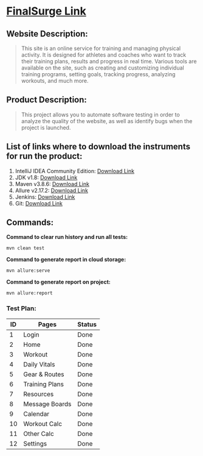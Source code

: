 # [FinalSurge Link](https://log.finalsurge.com/)

## Website Description:

> This site is an online service for training and managing physical activity. It is designed for athletes and coaches who
want to track their training plans, results and progress in real time. Various tools are available on the site, such as
creating and customizing individual training programs, setting goals, tracking progress, analyzing workouts, and much
more.

## Product Description:

> This project allows you to automate software testing in order to analyze the quality of the website, as well as identify
bugs when the project is launched.

## List of links where to download the instruments for run the product:

1) IntelliJ IDEA Community Edition: [Download Link](https://www.jetbrains.com/idea/download/#section=windows)
2) JDK v1.8: [Download Link](https://www.oracle.com/cis/java/technologies/javase/javase8-archive-downloads.html)
3) Maven v3.8.6: [Download Link](https://archive.apache.org/dist/maven/maven-3/3.8.6/)
4) Allure v2.17.2: [Download Link](https://github.com/allure-framework/allure2/releases)
5) Jenkins: [Download Link](https://www.jenkins.io/download/)
6) Git: [Download Link](https://git-scm.com/downloads)

## Commands:

**Command to clear run history and run all tests:**

```
mvn clean test
```

**Command to generate report in cloud storage:**

```
mvn allure:serve
```

**Command to generate report on project:**

```
mvn allure:report
```

### Test Plan:

| ID  | Pages            | Status | 
|-----|------------------|--------|
| 1   | Login            | Done   |
| 2   | Home             | Done   |
| 3   | Workout          | Done   |
| 4   | Daily Vitals     | Done   |
| 5   | Gear & Routes    | Done   |
| 6   | Training Plans   | Done   |
| 7   | Resources        | Done   |
| 8   | Message Boards   | Done   |
| 9   | Calendar         | Done   |
| 10  | Workout Calc     | Done   |
| 11  | Other Calc       | Done   |
| 12  | Settings         | Done   |